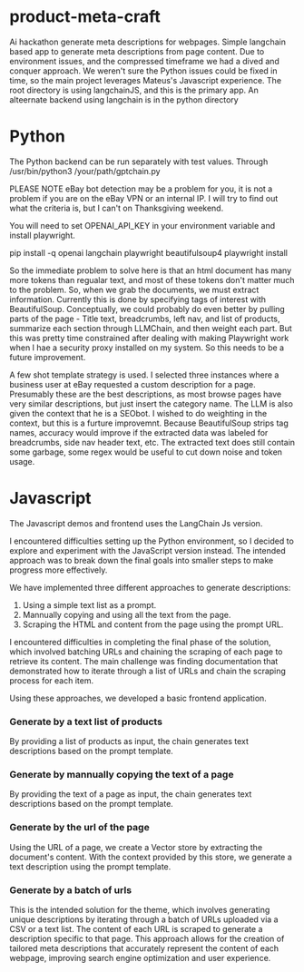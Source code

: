 # product-meta-craft
Ai hackathon generate meta descriptions for webpages.
Simple langchain based app to generate meta descriptions from page content.
Due to environment issues, and the compressed timeframe we had a dived and conquer approach.  We weren't sure the Python issues could be fixed in time, so the main project leverages Mateus's Javascript experience.
The root directory is using langchainJS, and this is the primary app.
An alteernate backend using langchain is in the python directory

# Python
The Python backend can be run separately with test values. Through /usr/bin/python3 /your/path/gptchain.py

PLEASE NOTE eBay bot detection may be a problem for you, it is not a problem if you are on the eBay VPN or an 
internal IP.  I will try to find out what the criteria is, but I can't on Thanksgiving weekend.

You will need to set OPENAI_API_KEY in your environment variable and install playwright.

pip install -q openai langchain playwright beautifulsoup4
playwright install

So the immediate problem to solve here is that an html document has many more tokens than regualar text, and most of
these tokens don't matter much to the problem.  So, when we grab the documents, we must extract information.
Currently this is done by specifying tags of interest with BeautifulSoup.  Conceptually, we could probably do even better by
pulling parts of the page - Title text, breadcrumbs, left nav, and list of products, summarize each section through 
LLMChain, and then weight each part.  But this was pretty time constrained after dealing with making Playwright
work when I hae a security proxy installed on my system.  So this needs to be a future improvement.

A few shot template strategy is used.  I selected three instances where a business user at eBay requested a custom 
description for a page.  Presumably these are the best descriptions, as most browse pages have very similar descriptions,
but just insert the category name.  The LLM is also given the context that he is a SEObot.  I wished to do weighting in 
the context, but this is a furture improvemnt.  Because BeautifulSoup strips tag names, accuracy would improve if the extracted data was labeled for breadcrumbs, side nav header text, etc.
The extracted text does still contain some garbage, some regex would be useful to cut down noise and token usage.

# Javascript
The Javascript demos and frontend uses the LangChain Js version.

I encountered difficulties setting up the Python environment, so I decided to explore and experiment with the JavaScript version instead.
The intended approach was to break down the final goals into smaller steps to make progress more effectively.

We have implemented three different approaches to generate descriptions:
1. Using a simple text list as a prompt.
2. Mannually copying and using all the text from the page.
3. Scraping the HTML and content from the page using the prompt URL.

I encountered difficulties in completing the final phase of the solution, which involved batching URLs and chaining the scraping of each page to retrieve its content. The main challenge was finding documentation that demonstrated how to iterate through a list of URLs and chain the scraping process for each item.

Using these approaches, we developed a basic frontend application.

### Generate by a text list of products

By providing a list of products as input, the chain generates text descriptions based on the prompt template.

### Generate by mannually copying the text of a page

By providing the text of a page as input, the chain generates text descriptions based on the prompt template.

### Generate by the url of the page

Using the URL of a page, we create a Vector store by extracting the document's content. With the context provided by this store, we generate a text description using the prompt template.

### Generate by a batch of urls

This is the intended solution for the theme, which involves generating unique descriptions by iterating through a batch of URLs uploaded via a CSV or a text list. The content of each URL is scraped to generate a description specific to that page. This approach allows for the creation of tailored meta descriptions that accurately represent the content of each webpage, improving search engine optimization and user experience.



